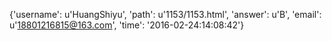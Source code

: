 {'username': u'HuangShiyu', 'path': u'1153/1153.html', 'answer': u'B', 'email': u'18801216815@163.com', 'time': '2016-02-24:14:08:42'}